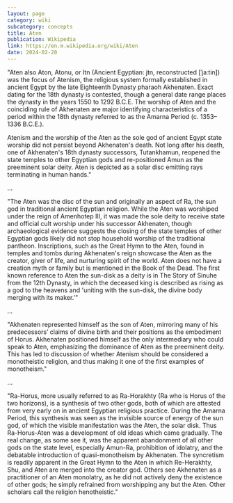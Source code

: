 ```yaml
---
layout: page
category: wiki
subcategory: concepts
title: Aten
publication: Wikipedia
link: https://en.m.wikipedia.org/wiki/Aten
date: 2024-02-20
---
```


"Aten also Aton, Atonu, or Itn (Ancient Egyptian: jtn, reconstructed [ˈjaːtin]) was the focus of Atenism, the religious system formally established in ancient Egypt by the late Eighteenth Dynasty pharaoh Akhenaten. Exact dating for the 18th dynasty is contested, though a general date range places the dynasty in the years 1550 to 1292 B.C.E. The worship of Aten and the coinciding rule of Akhenaten are major identifying characteristics of a period within the 18th dynasty referred to as the Amarna Period (c. 1353–1336 B.C.E.).

Atenism and the worship of the Aten as the sole god of ancient Egypt state worship did not persist beyond Akhenaten's death. Not long after his death, one of Akhenaten's 18th dynasty successors, Tutankhamun, reopened the state temples to other Egyptian gods and re-positioned Amun as the preeminent solar deity. Aten is depicted as a solar disc emitting rays terminating in human hands."

…

"The Aten was the disc of the sun and originally an aspect of Ra, the sun god in traditional ancient Egyptian religion. While the Aten was worshiped under the reign of Amenhotep III, it was made the sole deity to receive state and official cult worship under his successor Akhenaten, though archaeological evidence suggests the closing of the state temples of other Egyptian gods likely did not stop household worship of the traditional pantheon. Inscriptions, such as the Great Hymn to the Aten, found in temples and tombs during Akhenaten's reign showcase the Aten as the creator, giver of life, and nurturing spirit of the world. Aten does not have a creation myth or family but is mentioned in the Book of the Dead. The first known reference to Aten the sun-disk as a deity is in The Story of Sinuhe from the 12th Dynasty, in which the deceased king is described as rising as a god to the heavens and 'uniting with the sun-disk, the divine body merging with its maker.'"

…

"Akhenaten represented himself as the son of Aten, mirroring many of his predecessors’ claims of divine birth and their positions as the embodiment of Horus. Akhenaten positioned himself as the only intermediary who could speak to Aten, emphasizing the dominance of Aten as the preeminent deity. This has led to discussion of whether Atenism should be considered a monotheistic religion, and thus making it one of the first examples of monotheism."

…

"Ra-Horus, more usually referred to as Ra-Horakhty (Ra who is Horus of the two horizons), is a synthesis of two other gods, both of which are attested from very early on in ancient Egyptian religious practice. During the Amarna Period, this synthesis was seen as the invisible source of energy of the sun god, of which the visible manifestation was the Aten, the solar disk. Thus Ra-Horus-Aten was a development of old ideas which came gradually. The real change, as some see it, was the apparent abandonment of all other gods on the state level, especially Amun-Ra, prohibition of idolatry, and the debatable introduction of quasi-monotheism by Akhenaten. The syncretism is readily apparent in the Great Hymn to the Aten in which Re-Herakhty, Shu, and Aten are merged into the creator god. Others see Akhenaten as a practitioner of an Aten monolatry, as he did not actively deny the existence of other gods; he simply refrained from worshipping any but the Aten. Other scholars call the religion henotheistic."
